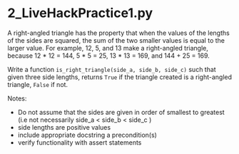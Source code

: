 # 2_LiveHackPractice1.py

A right-angled triangle has the property that when the values of the lengths of the sides are squared, the sum of the two smaller values is equal to the larger value. For example, 12, 5, and 13 make a right-angled triangle, because 12 * 12 = 144, 5 * 5 = 25, 13 * 13 = 169, and 144 + 25 = 169.

Write a function `is_right_triangle(side_a, side_b, side_c)` such that given three side lengths, returns `True` if the triangle created is a right-angled triangle, `False` if not.

Notes:
* Do not assume that the sides are given in order of smallest to greatest (i.e not necessarily side_a < side_b < side_c )
* side lengths are positive values
* include appropriate docstring a precondition(s)
* verify functionality with assert statements


